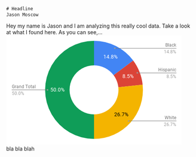 ~~~~
# Headline
Jason Moscow
~~~~
Hey my name is Jason and I am analyzing this really cool data. Take a look at what I found here. As you can see,...  
![alt text](chart.png "My Chart!")  
bla bla blah
